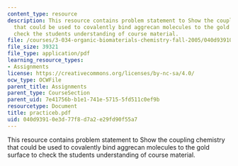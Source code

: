 ```yaml
---
content_type: resource
description: This resource contains problem statement to Show the coupling chemistry
  that could be used to covalently bind aggrecan molecules to the gold surface to
  check the students understanding of course material.
file: /courses/3-034-organic-biomaterials-chemistry-fall-2005/040d93910e3d77f8d7a2e29fd90f55a7_practiceb.pdf
file_size: 39321
file_type: application/pdf
learning_resource_types:
- Assignments
license: https://creativecommons.org/licenses/by-nc-sa/4.0/
ocw_type: OCWFile
parent_title: Assignments
parent_type: CourseSection
parent_uid: 7e41756b-b1e1-741e-5715-5fd511c0ef9b
resourcetype: Document
title: practiceb.pdf
uid: 040d9391-0e3d-77f8-d7a2-e29fd90f55a7
---
```

This resource contains problem statement to Show the coupling chemistry that could be used to covalently bind aggrecan molecules to the gold surface to check the students understanding of course material.